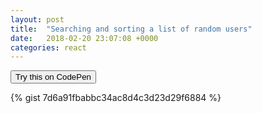 ```yaml
---
layout: post
title:  "Searching and sorting a list of random users"
date:   2018-02-20 23:07:08 +0000
categories: react
---
```


<button class="codepenBtn" onclick="window.location.href='https://codepen.io/aerrity/pen/LqWowW?editors=0011'">Try this on CodePen</button>

{% gist 7d6a91fbabbc34ac8d4c3d23d29f6884 %}

